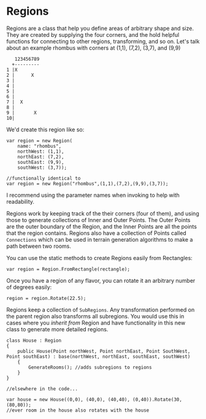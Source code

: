 # Regions

Regions are a class that help you define areas of arbitrary shape and size. They are created by supplying the four corners, and the hold helpful functions for connecting to other regions, transforming, and so on. Let's talk about an example rhombus with corners at (1,1), (7,2), (3,7), and (9,9)

```
   123456789
  +---------
1 |X
2 |      X
3 |
4 |
5 |
6 |
7 |  X
8 |
9 |       X
10|
```

We'd create this region like so:

```
var region = new Region(
    name: "rhombus",
    northWest: (1,1),
    northEast: (7,2),
    southEast: (9,9),
    southWest: (3,7));

//functionally identical to
var region = new Region("rhombus",(1,1),(7,2),(9,9),(3,7));
```

I recommend using the parameter names when invoking to help with readability.

Regions work by keeping track of the their corners (four of them), and using those to generate collections of Inner and Outer Points. The Outer Points are the outer boundary of the Region, and the Inner Points are all the points that the region contains. Regions also have a collection of Points called `Connections` which can be used in terrain generation algorithms to make a path between two rooms.

You can use the static methods to create Regions easily from Rectangles:

`var region = Region.FromRectangle(rectangle);`

Once you have a region of any flavor, you can rotate it an arbitrary number of degrees easily:

`region = region.Rotate(22.5);`

Regions keep a collection of `SubRegions`. Any transformation performed on the parent region also transforms all subregions. You would use this in cases where you _inherit from_ Region and have functionality in this new class to generate more detailed regions.

```
class House : Region
{
    public House(Point northWest, Point northEast, Point SouthWest, Point southEast) : base(northWest, northEast, southEast, southWest)
    {
    	GenerateRooms(); //adds subregions to regions
    }
}

//elsewhere in the code...

var house = new House((0,0), (40,0), (40,40), (0,40)).Rotate(30, (80,80));
//ever room in the house also rotates with the house
```


